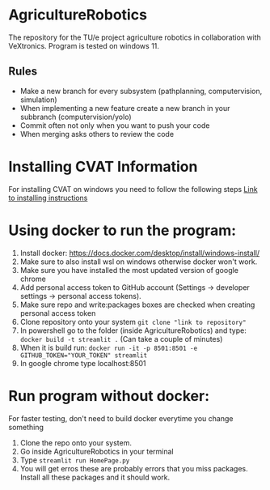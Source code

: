 # AgricultureRobotics
The repository for the TU/e project agriculture robotics in collaboration with VeXtronics.
Program is tested on windows 11. 

## Rules
- Make a new branch for every subsystem (pathplanning, computervision, simulation)
- When implementing a new feature create a new branch in your subbranch (computervision/yolo)
- Commit often not only when you want to push your code
- When merging asks others to review the code

# Installing CVAT Information
For installing CVAT on windows you need to follow the following steps
[Link to installing instructions](https://opencv.github.io/cvat/docs/administration/basics/installation/)

# Using docker to run the program:
1) Install docker: https://docs.docker.com/desktop/install/windows-install/
2) Make sure to also install wsl on windows otherwise docker won't work.
3) Make sure you have installed the most updated version of google chrome
4) Add personal access token to GitHub account (Settings -> developer settings -> personal access tokens).
5) Make sure repo and write:packages boxes are checked when creating personal access token
6) Clone repository onto your system ``` git clone "link to repository" ```
7) In powershell go to the folder (inside AgricultureRobotics) and type: ``` docker build -t streamlit . ``` (Can take a couple of minutes)
8) When it is build run: ``` docker run -it -p 8501:8501 -e GITHUB_TOKEN="YOUR_TOKEN" streamlit ```
9) In google chrome type localhost:8501

# Run program without docker:
For faster testing, don't need to build docker everytime you change something
1) Clone the repo onto your system.
2) Go inside AgricultureRobotics in your terminal
3) Type ``` streamlit run HomePage.py ```
4) You will get erros these are probably errors that you miss packages. Install all these packages and it should work. 
